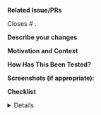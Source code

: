 **Related Issue/PRs**
<!--- This project only accepts pull requests related to open issues -->
<!--- If suggesting a new feature or change, please discuss it in an issue first -->
<!--- If fixing a bug, there should be an issue describing it with steps to reproduce -->
<!--- Please link to the issue here: -->
Closes # .

**Describe your changes**
<!--- Provide a description of your changes in the Title above -->

**Motivation and Context**
<!--- Why is this change required? What problem does it solve? -->
<!--- If it fixes an open issue, please link to the issue here. -->

**How Has This Been Tested?**
<!--- Please describe in detail how you tested your changes. -->
<!--- Include details of your testing environment, and the tests you ran to -->
<!--- see how your change affects other areas of the code, etc. -->

**Screenshots (if appropriate):**

**Checklist**
<details>
  </br>

  - [ ] I have performed a self-review of my code
  - [ ] I believe the implementation in my PR solves the described issue completely
  - [ ] I have written relevant tests as a part of my PR
  - [ ] I have successfully executed all the tests
  - [ ] I have thought of corner cases in my code
  - [ ] I have implemented relevant exception handling
  - [ ] I have thought of how my code is going to affect other components
  - [ ] I have followed all the set code quality standards
  - [ ] I have checked that my PR passes all the checks setup in Github
</details>

